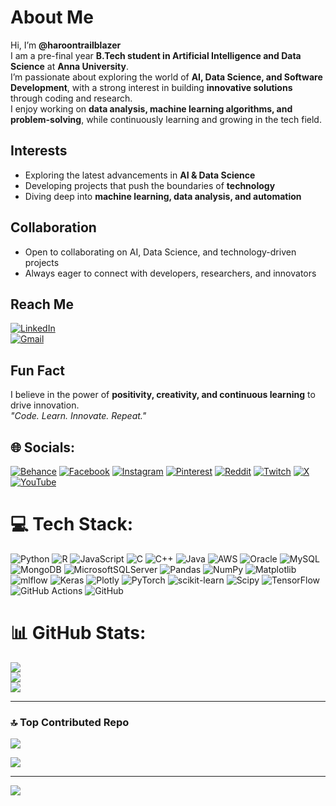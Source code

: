 # About Me
Hi, I’m **@haroontrailblazer**  
I am a pre-final year **B.Tech student in Artificial Intelligence and Data Science** at **Anna University**.  
I’m passionate about exploring the world of **AI, Data Science, and Software Development**, with a strong interest in building **innovative solutions** through coding and research.  
I enjoy working on **data analysis, machine learning algorithms, and problem-solving**, while continuously learning and growing in the tech field.  

## Interests
- Exploring the latest advancements in **AI & Data Science**  
- Developing projects that push the boundaries of **technology**  
- Diving deep into **machine learning, data analysis, and automation**  

## Collaboration
- Open to collaborating on AI, Data Science, and technology-driven projects  
- Always eager to connect with developers, researchers, and innovators  

## Reach Me
[![LinkedIn](https://img.shields.io/badge/LinkedIn-Profile-blue?style=flat&logo=linkedin)](https://www.linkedin.com/in/haroon-k-m-861b8a255)  
[![Gmail](https://img.shields.io/badge/Email-haroontrailblazer-red?style=flat&logo=gmail)](mailto:your-email@example.com)  

## Fun Fact
I believe in the power of **positivity, creativity, and continuous learning** to drive innovation.  
*"Code. Learn. Innovate. Repeat."*


## 🌐 Socials:
[![Behance](https://img.shields.io/badge/Behance-1769ff?logo=behance&logoColor=white)](https://behance.net/https://www.behance.net/haroon5) [![Facebook](https://img.shields.io/badge/Facebook-%231877F2.svg?logo=Facebook&logoColor=white)](https://facebook.com/Haroon) [![Instagram](https://img.shields.io/badge/Instagram-%23E4405F.svg?logo=Instagram&logoColor=white)](https://instagram.com/haroontrailblazer) [![Pinterest](https://img.shields.io/badge/Pinterest-%23E60023.svg?logo=Pinterest&logoColor=white)](https://pinterest.com/haroontrailblazer) [![Reddit](https://img.shields.io/badge/Reddit-%23FF4500.svg?logo=Reddit&logoColor=white)](https://reddit.com/user/Haroon_trailblazer) [![Twitch](https://img.shields.io/badge/Twitch-%239146FF.svg?logo=Twitch&logoColor=white)](https://twitch.tv/haroontrailblazer) [![X](https://img.shields.io/badge/X-black.svg?logo=X&logoColor=white)](https://x.com/@haroonTrailblaz) [![YouTube](https://img.shields.io/badge/YouTube-%23FF0000.svg?logo=YouTube&logoColor=white)](https://youtube.com/@@haroon144-e2j) 

# 💻 Tech Stack:
![Python](https://img.shields.io/badge/python-3670A0?style=plastic&logo=python&logoColor=ffdd54) ![R](https://img.shields.io/badge/r-%23276DC3.svg?style=plastic&logo=r&logoColor=white) ![JavaScript](https://img.shields.io/badge/javascript-%23323330.svg?style=plastic&logo=javascript&logoColor=%23F7DF1E) ![C](https://img.shields.io/badge/c-%2300599C.svg?style=plastic&logo=c&logoColor=white) ![C++](https://img.shields.io/badge/c++-%2300599C.svg?style=plastic&logo=c%2B%2B&logoColor=white) ![Java](https://img.shields.io/badge/java-%23ED8B00.svg?style=plastic&logo=openjdk&logoColor=white) ![AWS](https://img.shields.io/badge/AWS-%23FF9900.svg?style=plastic&logo=amazon-aws&logoColor=white) ![Oracle](https://img.shields.io/badge/Oracle-F80000?style=plastic&logo=oracle&logoColor=white) ![MySQL](https://img.shields.io/badge/mysql-4479A1.svg?style=plastic&logo=mysql&logoColor=white) ![MongoDB](https://img.shields.io/badge/MongoDB-%234ea94b.svg?style=plastic&logo=mongodb&logoColor=white) ![MicrosoftSQLServer](https://img.shields.io/badge/Microsoft%20SQL%20Server-CC2927?style=plastic&logo=microsoft%20sql%20server&logoColor=white) ![Pandas](https://img.shields.io/badge/pandas-%23150458.svg?style=plastic&logo=pandas&logoColor=white) ![NumPy](https://img.shields.io/badge/numpy-%23013243.svg?style=plastic&logo=numpy&logoColor=white) ![Matplotlib](https://img.shields.io/badge/Matplotlib-%23ffffff.svg?style=plastic&logo=Matplotlib&logoColor=black) ![mlflow](https://img.shields.io/badge/mlflow-%23d9ead3.svg?style=plastic&logo=numpy&logoColor=blue) ![Keras](https://img.shields.io/badge/Keras-%23D00000.svg?style=plastic&logo=Keras&logoColor=white) ![Plotly](https://img.shields.io/badge/Plotly-%233F4F75.svg?style=plastic&logo=plotly&logoColor=white) ![PyTorch](https://img.shields.io/badge/PyTorch-%23EE4C2C.svg?style=plastic&logo=PyTorch&logoColor=white) ![scikit-learn](https://img.shields.io/badge/scikit--learn-%23F7931E.svg?style=plastic&logo=scikit-learn&logoColor=white) ![Scipy](https://img.shields.io/badge/SciPy-%230C55A5.svg?style=plastic&logo=scipy&logoColor=%white) ![TensorFlow](https://img.shields.io/badge/TensorFlow-%23FF6F00.svg?style=plastic&logo=TensorFlow&logoColor=white) ![GitHub Actions](https://img.shields.io/badge/github%20actions-%232671E5.svg?style=plastic&logo=githubactions&logoColor=white) ![GitHub](https://img.shields.io/badge/github-%23121011.svg?style=plastic&logo=github&logoColor=white)
# 📊 GitHub Stats:
![](https://github-readme-stats.vercel.app/api?username=haroontrailblazer&theme=highcontrast&hide_border=false&include_all_commits=true&count_private=true)<br/>
![](https://github-readme-streak-stats.herokuapp.com/?user=haroontrailblazer&theme=highcontrast&hide_border=false)<br/>
![](https://github-readme-stats.vercel.app/api/top-langs/?username=haroontrailblazer&theme=highcontrast&hide_border=false&include_all_commits=true&count_private=true&layout=compact)<br/>

---
### 🔝 Top Contributed Repo
![](https://github-contributor-stats.vercel.app/api?username=haroontrailblazer&limit=5&theme=highcontrast&combine_all_yearly_contributions=true)


![](https://quotes-github-readme.vercel.app/api?type=horizontal&theme=radical)


---
[![](https://visitcount.itsvg.in/api?id=haroontrailblazer&icon=6&color=9)](https://visitcount.itsvg.in)

<!-- Proudly created with GPRM ( https://gprm.itsvg.in ) -->
